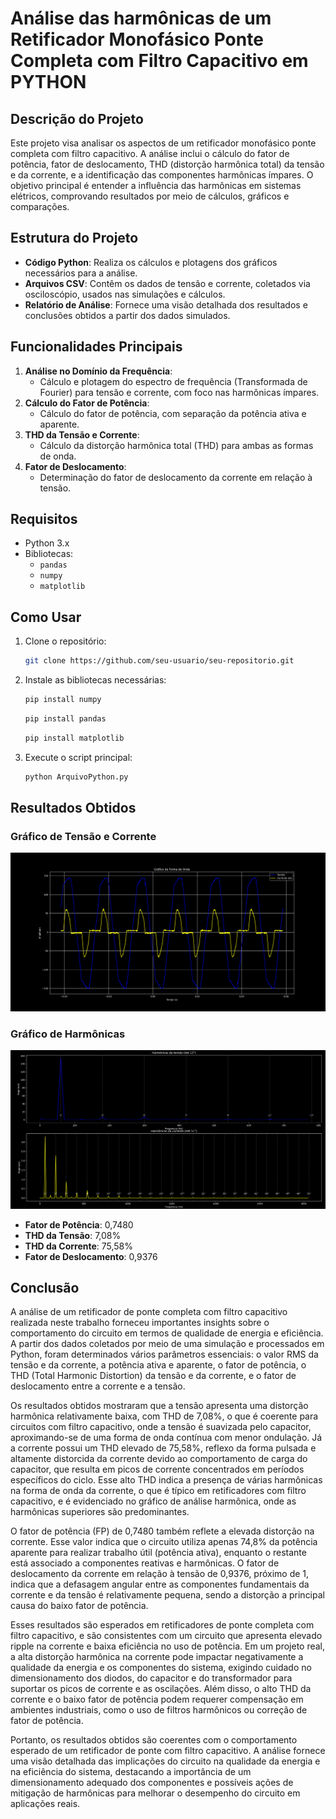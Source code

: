# Análise das harmônicas de um Retificador Monofásico Ponte Completa com Filtro Capacitivo em PYTHON

## Descrição do Projeto
Este projeto visa analisar os aspectos de um retificador monofásico ponte completa com filtro capacitivo. A análise inclui o cálculo do fator de potência, fator de deslocamento, THD (distorção harmônica total) da tensão e da corrente, e a identificação das componentes harmônicas ímpares. O objetivo principal é entender a influência das harmônicas em sistemas elétricos, comprovando resultados por meio de cálculos, gráficos e comparações.

## Estrutura do Projeto
- **Código Python**: Realiza os cálculos e plotagens dos gráficos necessários para a análise.
- **Arquivos CSV**: Contêm os dados de tensão e corrente, coletados via osciloscópio, usados nas simulações e cálculos.
- **Relatório de Análise**: Fornece uma visão detalhada dos resultados e conclusões obtidos a partir dos dados simulados.

## Funcionalidades Principais
1. **Análise no Domínio da Frequência**:
   - Cálculo e plotagem do espectro de frequência (Transformada de Fourier) para tensão e corrente, com foco nas harmônicas ímpares.
2. **Cálculo do Fator de Potência**:
   - Cálculo do fator de potência, com separação da potência ativa e aparente.
3. **THD da Tensão e Corrente**:
   - Cálculo da distorção harmônica total (THD) para ambas as formas de onda.
4. **Fator de Deslocamento**:
   - Determinação do fator de deslocamento da corrente em relação à tensão.

## Requisitos
- Python 3.x
- Bibliotecas:
  - `pandas`
  - `numpy`
  - `matplotlib`

## Como Usar
1. Clone o repositório:
   ```bash
   git clone https://github.com/seu-usuario/seu-repositorio.git
   ```
2. Instale as bibliotecas necessárias:
   ```bash
   pip install numpy
   ```

    ```bash
   pip install pandas
   ```
    
    ```bash
   pip install matplotlib
   ```
    
3. Execute o script principal:
   ```bash
   python ArquivoPython.py
   ```

## Resultados Obtidos

### Gráfico de Tensão e Corrente
![Gráfico de Tensão e Corrente](GraficoTensaoCorrente.png)

### Gráfico de Harmônicas
![Gráfico de Harmônicas](GraficoHarmonicas.png)

- **Fator de Potência**: 0,7480
- **THD da Tensão**: 7,08%
- **THD da Corrente**: 75,58%
- **Fator de Deslocamento**: 0,9376

## Conclusão

A análise de um retificador de ponte completa com filtro capacitivo realizada neste trabalho forneceu importantes insights sobre o comportamento do circuito em termos de qualidade de energia e eficiência. A partir dos dados coletados por meio de uma simulação e processados em Python, foram determinados vários parâmetros essenciais: o valor RMS da tensão e da corrente, a potência ativa e aparente, o fator de potência, o THD (Total Harmonic Distortion) da tensão e da corrente, e o fator de deslocamento entre a corrente e a tensão.

Os resultados obtidos mostraram que a tensão apresenta uma distorção harmônica relativamente baixa, com THD de 7,08%, o que é coerente para circuitos com filtro capacitivo, onde a tensão é suavizada pelo capacitor, aproximando-se de uma forma de onda contínua com menor ondulação. Já a corrente possui um THD elevado de 75,58%, reflexo da forma pulsada e altamente distorcida da corrente devido ao comportamento de carga do capacitor, que resulta em picos de corrente concentrados em períodos específicos do ciclo. Esse alto THD indica a presença de várias harmônicas na forma de onda da corrente, o que é típico em retificadores com filtro capacitivo, e é evidenciado no gráfico de análise harmônica, onde as harmônicas superiores são predominantes.

O fator de potência (FP) de 0,7480 também reflete a elevada distorção na corrente. Esse valor indica que o circuito utiliza apenas 74,8% da potência aparente para realizar trabalho útil (potência ativa), enquanto o restante está associado a componentes reativas e harmônicas. O fator de deslocamento da corrente em relação à tensão de 0,9376, próximo de 1, indica que a defasagem angular entre as componentes fundamentais da corrente e da tensão é relativamente pequena, sendo a distorção a principal causa do baixo fator de potência.

Esses resultados são esperados em retificadores de ponte completa com filtro capacitivo, e são consistentes com um circuito que apresenta elevado ripple na corrente e baixa eficiência no uso de potência. Em um projeto real, a alta distorção harmônica na corrente pode impactar negativamente a qualidade da energia e os componentes do sistema, exigindo cuidado no dimensionamento dos diodos, do capacitor e do transformador para suportar os picos de corrente e as oscilações. Além disso, o alto THD da corrente e o baixo fator de potência podem requerer compensação em ambientes industriais, como o uso de filtros harmônicos ou correção de fator de potência.

Portanto, os resultados obtidos são coerentes com o comportamento esperado de um retificador de ponte com filtro capacitivo. A análise fornece uma visão detalhada das implicações do circuito na qualidade da energia e na eficiência do sistema, destacando a importância de um dimensionamento adequado dos componentes e possíveis ações de mitigação de harmônicas para melhorar o desempenho do circuito em aplicações reais.

